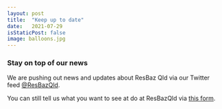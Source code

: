 ```yaml
---
layout: post
title:  "Keep up to date"
date:   2021-07-29 
isStaticPost: false
image: balloons.jpg
---
```


### Stay on top of our news

We are pushing out news and updates about ResBaz Qld via our Twitter feed [@ResBazQld](https://twitter.com/ResBazQld). 

You can still tell us what you want to see at do at ResBazQld via [this form](https://docs.google.com/forms/d/e/1FAIpQLSfTwkZaRlKULFQrnY66P2MJSpYeUyS2eJ3RPcqMDNHy1QxmyA/viewform).
